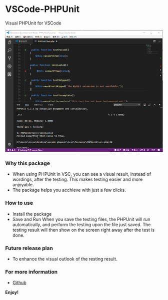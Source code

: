 # VSCode-PHPUnit

Visual PHPUnit for VSCode

![vscode-phpunit](images/vscode-phpunit.png)

### Why this package
- When using PHPUnit in VSC, you can see a visual result, instead of wordings, after the testing.  This makes testing easier and more anjoyable.
- The package helps you acchieve with just a few clicks.


### How to use
- Install the package
- Save and Run
    When you save the testing files, the PHPUnit will run automatically, and perform the testing upon the file just saved.
    The testing result will then show on the screen right away after the test is done.

### Future release plan
- To enhance the visual outlook of the resting result.

### For more information

* [Github](https://github.com/recca0120/vscode-phpunit)

**Enjoy!**